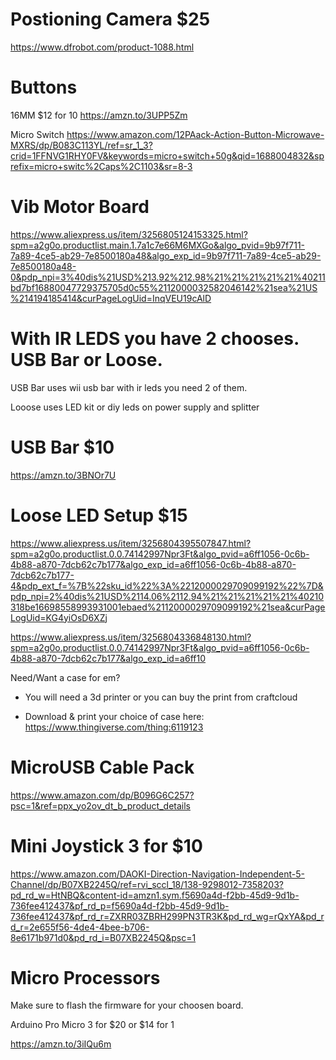 
# Postioning Camera $25

https://www.dfrobot.com/product-1088.html


# Buttons

16MM $12 for 10 
https://amzn.to/3UPP5Zm

Micro Switch 
https://www.amazon.com/12PAack-Action-Button-Microwave-MXRS/dp/B083C113YL/ref=sr_1_3?crid=1FFNVG1RHY0FV&keywords=micro+switch+50g&qid=1688004832&sprefix=micro+switc%2Caps%2C1103&sr=8-3
# Vib Motor Board

https://www.aliexpress.us/item/3256805124153325.html?spm=a2g0o.productlist.main.1.7a1c7e66M6MXGo&algo_pvid=9b97f711-7a89-4ce5-ab29-7e8500180a48&algo_exp_id=9b97f711-7a89-4ce5-ab29-7e8500180a48-0&pdp_npi=3%40dis%21USD%213.92%212.98%21%21%21%21%21%40211bd7bf16880047729375705d0c55%2112000032582046142%21sea%21US%214194185414&curPageLogUid=InqVEU19cAlD

# With IR LEDS you have 2 chooses. USB Bar or Loose. 

USB Bar uses wii usb bar with ir leds you need 2 of them. 

Looose uses LED kit or diy leds on power supply and splitter

# USB Bar $10

https://amzn.to/3BNOr7U

# Loose LED Setup $15

https://www.aliexpress.us/item/3256804395507847.html?spm=a2g0o.productlist.0.0.74142997Npr3Ft&algo_pvid=a6ff1056-0c6b-4b88-a870-7dcb62c7b177&algo_exp_id=a6ff1056-0c6b-4b88-a870-7dcb62c7b177-4&pdp_ext_f=%7B%22sku_id%22%3A%2212000029709099192%22%7D&pdp_npi=2%40dis%21USD%2114.06%2112.94%21%21%21%21%21%40210318be16698558993931001ebaed%2112000029709099192%21sea&curPageLogUid=KG4yiOsD6XZj

https://www.aliexpress.us/item/3256804336848130.html?spm=a2g0o.productlist.0.0.74142997Npr3Ft&algo_pvid=a6ff1056-0c6b-4b88-a870-7dcb62c7b177&algo_exp_id=a6ff10

Need/Want a case for em? 

  - You will need a 3d printer or you can buy the print from craftcloud 

  - Download & print your choice of case here: https://www.thingiverse.com/thing:6119123

# MicroUSB Cable Pack

https://www.amazon.com/dp/B096G6C257?psc=1&ref=ppx_yo2ov_dt_b_product_details

# Mini Joystick 3 for $10

https://www.amazon.com/DAOKI-Direction-Navigation-Independent-5-Channel/dp/B07XB2245Q/ref=rvi_sccl_18/138-9298012-7358203?pd_rd_w=HtNBQ&content-id=amzn1.sym.f5690a4d-f2bb-45d9-9d1b-736fee412437&pf_rd_p=f5690a4d-f2bb-45d9-9d1b-736fee412437&pf_rd_r=ZXRR03ZBRH299PN3TR3K&pd_rd_wg=rQxYA&pd_rd_r=2e655f56-4de4-4bee-b706-8e6171b971d0&pd_rd_i=B07XB2245Q&psc=1


# Micro Processors 

Make sure to flash the firmware for your choosen board. 

Arduino Pro Micro 3 for $20 or $14 for 1

https://amzn.to/3iIQu6m

